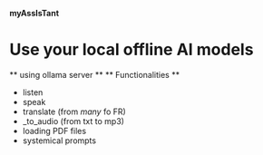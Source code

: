 **myAssIsTant**
# Use your local offline AI models
** using ollama server **
** Functionalities **
* listen
* speak
* translate (from *many* fo FR)
* _to_audio (from txt to mp3)
* loading PDF files
* systemical prompts